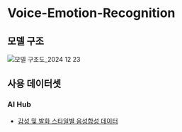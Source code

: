 # Voice-Emotion-Recognition

## 모델 구조
![모델 구조도_2024 12 23](https://github.com/user-attachments/assets/f127aeb7-85ce-4545-a8da-e700683b6396)

## 사용 데이터셋
### AI Hub
- [감성 및 발화 스타일별 음성합성 데이터](https://aihub.or.kr/aihubdata/data/view.do?currMenu=115&topMenu=100&aihubDataSe=data&dataSetSn=466)
